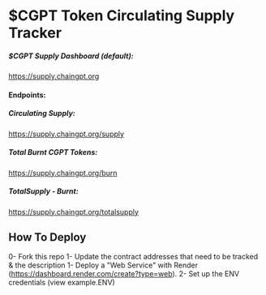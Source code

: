 # $CGPT Token Circulating Supply Tracker

##### $CGPT Supply Dashboard (default):
https://supply.chaingpt.org

#### Endpoints:
##### Circulating Supply: 
https://supply.chaingpt.org/supply

##### Total Burnt CGPT Tokens: 
https://supply.chaingpt.org/burn

##### TotalSupply - Burnt: 
https://supply.chaingpt.org/totalsupply

## How To Deploy
0- Fork this repo
1- Update the contract addresses that need to be tracked & the description
1- Deploy a "Web Service" with Render (https://dashboard.render.com/create?type=web).
2- Set up the ENV credentials (view example.ENV)
